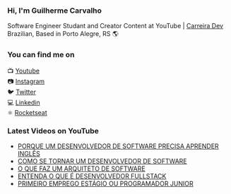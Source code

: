 ### Hi, I'm Guilherme Carvalho

Software Engineer Studant and Creator Content at YouTube | [Carreira Dev](https://www.youtube.com/channel/UCFKcExSRBeEFMBxSJHzGwFw) <br>
Brazilian, Based in Porto Alegre, RS 🌎

### You can find me on

📺 [Youtube](https://www.youtube.com/channel/UCFKcExSRBeEFMBxSJHzGwFw) <br>
📷 [Instagram](https://instagram.com/carreiradev_) <br>
🐦 [Twitter](https://twitter.com/carreiradev_) <br>
💻 [Linkedin](https://www.linkedin.com/in/carreiradev/) <br>
⚛️ [Rocketseat](https://app.rocketseat.com.br/me/guilhermecarvalho) <br>


### Latest Videos on YouTube

<!-- YOUTUBE:START -->
- [PORQUE UM DESENVOLVEDOR DE SOFTWARE PRECISA APRENDER INGLÊS](https://www.youtube.com/watch?v=uofHtUMdCo0)
- [COMO SE TORNAR UM DESENVOLVEDOR DE SOFTWARE](https://www.youtube.com/watch?v=jvIrkTdi5lo)
- [O QUE FAZ UM ARQUITETO DE SOFTWARE](https://www.youtube.com/watch?v=sX1oKrSpf4A)
- [ENTENDA O QUE É DESENVOLVEDOR FULLSTACK](https://www.youtube.com/watch?v=5YZ8tbsUh3M)
- [PRIMEIRO EMPREGO ESTÁGIO OU PROGRAMADOR JUNIOR](https://www.youtube.com/watch?v=IhZf229j5UM)
<!-- YOUTUBE:END -->
